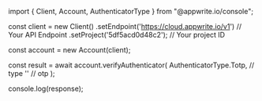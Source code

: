 import { Client, Account, AuthenticatorType } from "@appwrite.io/console";

const client = new Client()
    .setEndpoint('https://cloud.appwrite.io/v1') // Your API Endpoint
    .setProject('5df5acd0d48c2'); // Your project ID

const account = new Account(client);

const result = await account.verifyAuthenticator(
    AuthenticatorType.Totp, // type
    '<OTP>' // otp
);

console.log(response);
